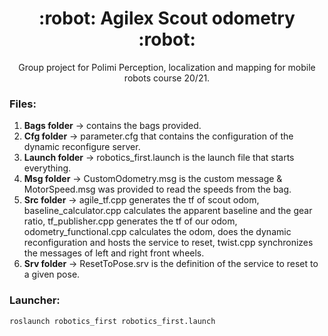 <h1 align="center">
  :robot: Agilex Scout odometry :robot:
</h1>

<p align="center">Group project for Polimi Perception, localization and mapping for mobile robots course 20/21.</p>

<h3>Files:</h3>

1. <b>Bags folder</b> → contains the bags provided. 
2. <b>Cfg folder</b> → parameter.cfg that contains the configuration of the dynamic reconfigure server. 
3. <b>Launch folder</b> → robotics_first.launch is the launch file that starts everything. 
4. <b>Msg folder</b> → CustomOdometry.msg is the custom message & MotorSpeed.msg was provided to 
read the speeds from the bag.  
5. <b>Src folder</b> → agile_tf.cpp generates the tf of scout odom, baseline_calculator.cpp calculates the 
apparent baseline and the gear ratio, tf_publisher.cpp generates the tf of our odom, 
odometry_functional.cpp calculates the odom, does the dynamic reconfiguration and hosts the 
service to reset, twist.cpp synchronizes the messages of left and right front wheels. 
6. <b>Srv folder</b> → ResetToPose.srv is the definition of the service to reset to a given pose. 

<h3>Launcher:</h3>

```shell
roslaunch robotics_first robotics_first.launch
```
